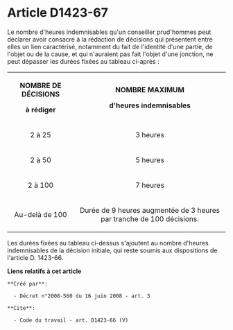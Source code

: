 # Article D1423-67

Le nombre d'heures indemnisables qu'un conseiller prud'hommes peut déclarer avoir consacré à la rédaction de décisions qui
présentent entre elles un lien caractérisé, notamment du fait de l'identité d'une partie, de l'objet ou de la cause, et qui
n'auraient pas fait l'objet d'une jonction, ne peut dépasser les durées fixées au tableau ci-après : 

<table>
  <tbody>
    <tr>
      <th>

NOMBRE DE DÉCISIONS 

à rédiger 

</th>
      <th>

NOMBRE MAXIMUM 

d'heures indemnisables 

</th>
    </tr>
    <tr>
      <td align="center">

2 à 25 

</td>
      <td align="center">

3 heures 

</td>
    </tr>
    <tr>
      <td align="center">

2 à 50 

</td>
      <td align="center">

5 heures 

</td>
    </tr>
    <tr>
      <td align="center">

2 à 100 

</td>
      <td align="center">

7 heures 

</td>
    </tr>
    <tr>
      <td align="center">

Au-delà de 100 

</td>
      <td align="center">

Durée de 9 heures augmentée de 3 heures par tranche de 100 décisions. 

</td>
    </tr>
  </tbody>
</table>

Les durées fixées au tableau ci-dessus s'ajoutent au nombre d'heures indemnisables de la décision initiale, qui reste soumis
aux dispositions de l'article D. 1423-66.

**Liens relatifs à cet article**

	**Créé par**:

	  - Décret n°2008-560 du 16 juin 2008 - art. 3

	**Cite**:

	  - Code du travail - art. D1423-66 (V)
